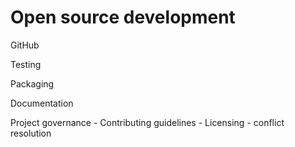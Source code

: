 # Open source development

GitHub

Testing

Packaging

Documentation

Project governance
    - Contributing guidelines
    - Licensing
    - conflict resolution
